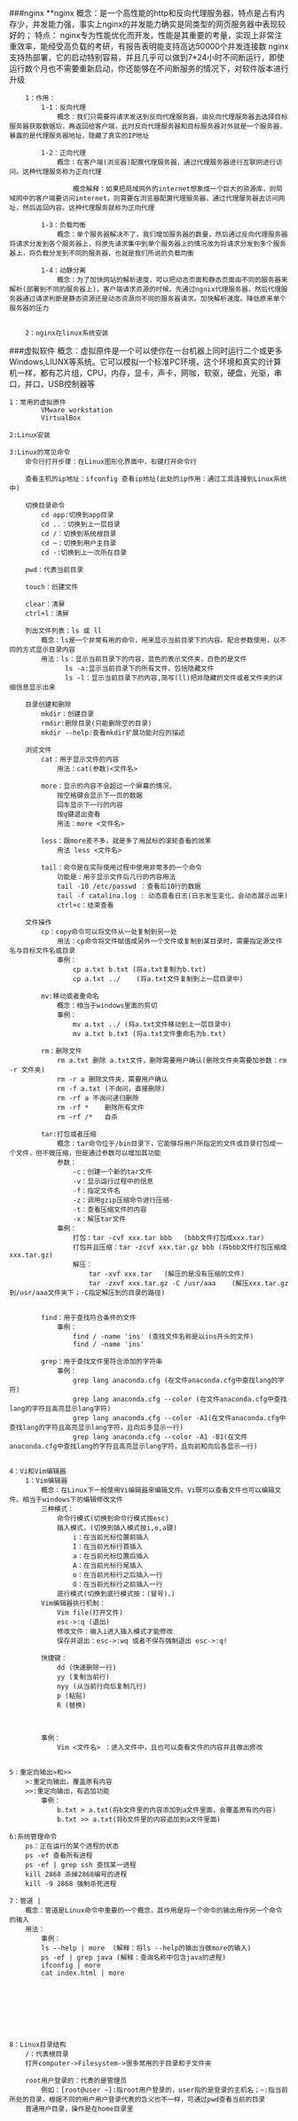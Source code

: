 ###nginx
    **nginx
        概念：是一个高性能的http和反向代理服务器，特点是占有内存少，并发能力强，事实上nginx的并发能力确实是同类型的网页服务器中表现较好的；
        特点：
            nginx专为性能优化而开发，性能是其重要的考量，实现上非常注重效率，能经受高负载的考研，有报告表明能支持高达50000个并发连接数
            nginx支持热部署，它的启动特别容易，并且几乎可以做到7*24小时不间断运行，即使运行数个月也不需要重新启动，你还能够在不间断服务的情况下，对软件版本进行升级

        1：作用：
            1-1：反向代理
                概念：我们只需要将请求发送到反向代理服务器，由反向代理服务器去选择目标服务器获取数据后，再返回给客户端，此时反向代理服务器和目标服务器对外就是一个服务器，暴露的是代理服务器地址，隐藏了真实的IP地址

            1-2：正向代理
                概念：在客户端(浏览器)配置代理服务器，通过代理服务器进行互联网进行访问。这种代理服务称为正向代理

                    概念解释：如果把局域网外的internet想象成一个巨大的资源库，则局域网中的客户端要访问internet，则需要在浏览器配置代理服务器，通过代理服务器去访问网址，然后返回内容。这种代理服务就称为正向代理

            1-3：负载均衡
                概念：单个服务器解决不了，我们增加服务器的数量，然后通过反向代理服务器将请求分发到各个服务器上，将原先请求集中到单个服务器上的情况改为将请求分发到多个服务器上，将负载分发到不同的服务器，也就是我们所说的负载均衡

            1-4：动静分离
                概念：为了加快网站的解析速度，可以把动态页面和静态页面由不同的服务器来解析(部署到不同的服务器上)，客户端请求资源的时候，先通过ngnix代理服务器，然后代理服务器通过请求判断是静态资源还是动态资源向不同的服务器请求。加快解析速度。降低原来单个服务器的压力

        
        2：nginx在linux系统安装
            

                
###虚拟软件
    概念：虚拟原件是一个可以使你在一台机器上同时运行二个或更多Windows,LIUNX等系统。它可以模拟一个标准PC环境，这个环境和真实的计算机一样，都有芯片组，CPU，内存，显卡，声卡，网咖，软驱，硬盘，光驱，串口，并口，USB控制器等

    1：常用的虚拟原件
            VMware workstation
            VirtualBox

    2:Linux安装

    3:Linux的常见命令
        命令行打开步骤：在Linux图形化界面中，右键打开命令行

        查看主机的ip地址：ifconfig 查看ip地址(此处的ip作用：通过工具连接到Linux系统中)

        切换目录命令
            cd app:切换到app目录
            cd ..：切换到上一层目录
            cd /：切换到系统根目录
            cd ~：切换到用户主目录
            cd -:切换到上一次所在目录

        pwd：代表当前目录

        touch：创建文件

        clear：清屏
        ctrl+l：清屏

        列出文件列表：ls 或 ll
            概念：ls是一个非常有用的命令，用来显示当前目录下的内容。配合参数使用，以不同的方式显示目录内容
            用法：ls：显示当前目录下的内容，蓝色的表示文件夹，白色的是文件
                  ls -a:显示当前目录下的所有文件，包括隐藏文件
                  ls -l：显示当前目录下的内容,简写(ll)把非隐藏的文件或者文件夹的详细信息显示出来

        目录创建和删除
            mkdir：创建目录
            rmdir:删除目录(只能删除空的目录)
            mkdir --help:查看mkdir扩展功能对应的描述
        
        浏览文件
            cat：用于显示文件的内容
                用法：cat(参数)<文件名>

            more：显示的内容不会超过一个屏幕的情况，
                按空格键会显示下一页的数据
                回车显示下一行的内容
                按q键退出查看
                用法：more <文件名>

            less：跟more差不多，就是多了用鼠标的滚轮查看的效果
                用法 less <文件名>
            
            tail：命令是在实际使用过程中使用非常多的一个命令
                功能是：用于显示文件后几行的内容用法
                tail -10 /etc/passwd ：查看后10行的数据
                tail -f catalina.log : 动态查看日志(日志发生变化，会动态展示出来)
                ctrl+c：结束查看

        文件操作
            cp：copy命令可以将文件从一处复制到另一处
                用法：cp命令将文件赋值成另外一个文件或复制到某目录时，需要指定源文件名与目标文件名或目录
                事例：
                    cp a.txt b.txt (将a.txt复制为b.txt)
                    cp a.txt ../    (将a.txt文件复制到上一层目录中)
            
            mv:移动或者重命名 
                概念：相当于windows里面的剪切
                事例：
                    mv a.txt ../ (将a.txt文件移动到上一层目录中)
                    mv a.txt b.txt (将a.txt文件重命名为b.txt)

            rm：删除文件
                rm a.txt 删除 a.txt文件，删除需要用户确认(删除文件夹需要加参数：rm -r 文件夹)
                rm -r a 删除文件夹，需要用户确认
                rm -f a.txt (不询问，直接删除)
                rm -rf a 不询问递归删除
                rm -rf *    删除所有文件
                rm -rf /*   自杀

            tar:打包或者压缩
                概念：tar命令位于/bin目录下，它能够将用户所指定的文件或目录打包成一个文件，但不做压缩，但是通过参数可以增加其功能
                参数：
                    -c：创建一个新的tar文件
                    -v：显示运行过程中的信息
                    -f：指定文件名
                    -z：调用gzip压缩命令进行压缩·
                    -t：查看压缩文件的内容
                    -x：解压tar文件
                事例：
                    打包：tar -cvf xxx.tar bbb   (bbb文件打包成xxx.tar)
                    打包并且压缩：tar -zcvf xxx.tar.gz bbb (将bbb文件打包压缩成xxx.tar.gz)
                    解压：
                        tar -xvf xxx.tar   (解压的是没有压缩的文件)
                        tar -zxvf xxx.tar.gz -C /usr/aaa    (解压xxx.tar.gz到/usr/aaa文件夹下；-C指定解压到的目录的路径)

                
            find：用于查找符合条件的文件
                事例：
                    find / -name 'ins' (查找文件名称是以ins开头的文件)
                    find / -name 'ins'

            grep：用于查找文件里符合添加的字符串
                事例：
                    grep lang anaconda.cfg (在文件anaconda.cfg中查找lang的字符)
                    grep lang anaconda.cfg --color (在文件anaconda.cfg中查找lang的字符且高亮显示lang字符)
                    grep lang anaconda.cfg --color -A1(在文件anaconda.cfg中查找lang的字符且高亮显示lang字符，且向后多显示一行)
                    grep lang anaconda.cfg --color -A1 -B1(在文件anaconda.cfg中查找lang的字符且高亮显示lang字符，且向前和向后各显示一行)


    4：Vi和Vim编辑器
        1：Vim编辑器
            概念：在Linux下一般使用Vi编辑器来编辑文件。Vi既可以查看文件也可以编辑文件。相当于windows下的编辑修改文件
            三种模式：
                命令行模式(切换到命令行模式按esc)
                插入模式，(切换到插入模式按i,o,a键)
                    i：在当前光标位置前插入
                    I：在当前光标行首插入
                    a：在当前光标位置后插入
                    A：在当前光标行尾插入
                    o：在当前光标行之后插入一行
                    O：在当前光标行之前插入一行
                底行模式(切换到底行模式按：(冒号)，)
            Vim编辑器执行机制：
                Vim file(打开文件)
                esc->:q (退出)
                修改文件：输入i进入插入模式才能修改
                保存并退出：esc->:wq 或者不保存强制退出 esc->:q!

            快捷键：
                dd (快速删除一行)
                yy (复制当前行)
                nyy (从当前行向后复制几行)
                p (粘贴)
                R (替换)

                

            事例：
                Vim <文件名> ：进入文件中，且也可以查看文件的内容并且做出修改


    5：重定向输出>和>>
        >:重定向输出，覆盖原有内容
        >>:重定向输出，有追加功能
            事例：
                b.txt > a.txt(将b文件里的内容添加到a文件里面，会覆盖原有的内容)
                b.txt >> a.txt(将b文件里的内容追加到a文件里面)

    6:系统管理命令
        ps：正在运行的某个进程的状态
        ps -ef 查看所有进程
        ps -ef | grep ssh 查找某一进程
        kill 2868 杀掉2868编号的进程
        kill -9 2868 强制杀死进程

    7：管道 |
        概念：管道是Linux命令中重要的一个概念，其作用是将一个命令的输出用作另一个命令的输入
        用法：
            事例：
            ls --help | more  (解释：将ls --help的输出当做more的输入)
            ps -ef | grep java (解释：查询名称中包含java的进程)
            ifconfig | more
            cat index.html | more






        

    8：Linux目录结构
        /：代表根目录
        打开computer->Filesystem->很多常用的子目录和子文件夹
        
        root用户登录的：代表的是管理员
            例如：[root@user ~]:指root用户登录的，user指的是登录的主机名；~:指当前所处的目录，根据不同的用户用户登录代表的含义也不一样，可通过pwd查看当前的目录
        普通用户目录，操作是在home目录里






            

                